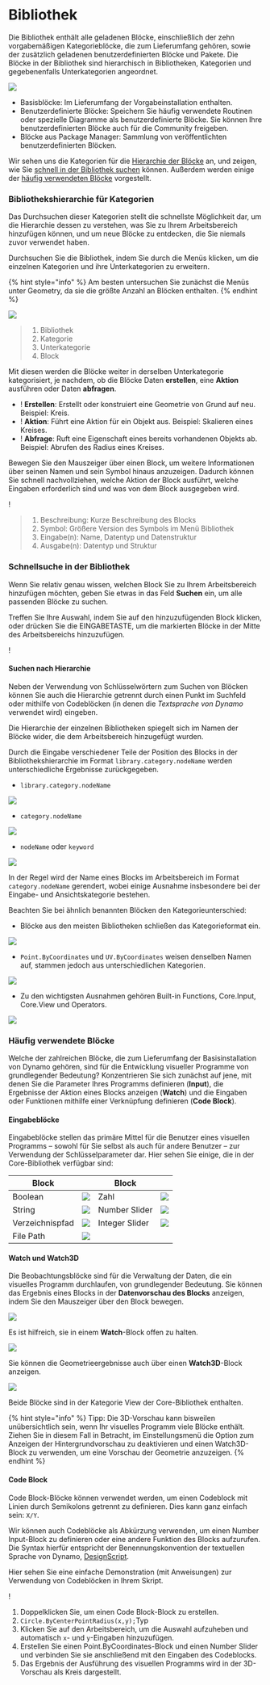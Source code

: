 # Bibliothek

Die Bibliothek enthält alle geladenen Blöcke, einschließlich der zehn vorgabemäßigen Kategorieblöcke, die zum Lieferumfang gehören, sowie der zusätzlich geladenen benutzerdefinierten Blöcke und Pakete. Die Blöcke in der Bibliothek sind hierarchisch in Bibliotheken, Kategorien und gegebenenfalls Unterkategorien angeordnet.

![](images/3-2/library-libraryUI.jpg)

* Basisblöcke: Im Lieferumfang der Vorgabeinstallation enthalten.
* Benutzerdefinierte Blöcke: Speichern Sie häufig verwendete Routinen oder spezielle Diagramme als benutzerdefinierte Blöcke. Sie können Ihre benutzerdefinierten Blöcke auch für die Community freigeben.
* Blöcke aus Package Manager: Sammlung von veröffentlichten benutzerdefinierten Blöcken.

Wir sehen uns die Kategorien für die [Hierarchie der Blöcke](3-3\_dynamo\_libraries.md#library-hierarchy-for-categories) an, und zeigen, wie Sie [schnell in der Bibliothek suchen](3-3\_dynamo\_libraries.md#quick-search-in-library) können. Außerdem werden einige der [häufig verwendeten Blöcke](3-3\_dynamo\_libraries.md#frequently-used-nodes) vorgestellt.

### Bibliothekshierarchie für Kategorien

Das Durchsuchen dieser Kategorien stellt die schnellste Möglichkeit dar, um die Hierarchie dessen zu verstehen, was Sie zu Ihrem Arbeitsbereich hinzufügen können, und um neue Blöcke zu entdecken, die Sie niemals zuvor verwendet haben.

Durchsuchen Sie die Bibliothek, indem Sie durch die Menüs klicken, um die einzelnen Kategorien und ihre Unterkategorien zu erweitern.

{% hint style="info" %} Am besten untersuchen Sie zunächst die Menüs unter Geometry, da sie die größte Anzahl an Blöcken enthalten. {% endhint %}

![](images/3-2/library-modifiedandresizelibrarycategories.jpg)

> 1. Bibliothek
> 2. Kategorie
> 3. Unterkategorie
> 4. Block

Mit diesen werden die Blöcke weiter in derselben Unterkategorie kategorisiert, je nachdem, ob die Blöcke Daten **erstellen**, eine **Aktion** ausführen oder Daten **abfragen**.

* \![](<images/3-2/user interface - create.jpg>) **Erstellen**: Erstellt oder konstruiert eine Geometrie von Grund auf neu. Beispiel: Kreis.
* \![](<images/3-2/user interface - action.jpg>) **Aktion**: Führt eine Aktion für ein Objekt aus. Beispiel: Skalieren eines Kreises.
* \![](<images/3-2/user interface - query.jpg>) **Abfrage**: Ruft eine Eigenschaft eines bereits vorhandenen Objekts ab. Beispiel: Abrufen des Radius eines Kreises.

Bewegen Sie den Mauszeiger über einen Block, um weitere Informationen über seinen Namen und sein Symbol hinaus anzuzeigen. Dadurch können Sie schnell nachvollziehen, welche Aktion der Block ausführt, welche Eingaben erforderlich sind und was von dem Block ausgegeben wird.

\![](<images/3-2/user interface - node description.jpg>)

> 1. Beschreibung: Kurze Beschreibung des Blocks
> 2. Symbol: Größere Version des Symbols im Menü Bibliothek
> 3. Eingabe(n): Name, Datentyp und Datenstruktur
> 4. Ausgabe(n): Datentyp und Struktur

### Schnellsuche in der Bibliothek

Wenn Sie relativ genau wissen, welchen Block Sie zu Ihrem Arbeitsbereich hinzufügen möchten, geben Sie etwas in das Feld **Suchen** ein, um alle passenden Blöcke zu suchen.

Treffen Sie Ihre Auswahl, indem Sie auf den hinzuzufügenden Block klicken, oder drücken Sie die EINGABETASTE, um die markierten Blöcke in der Mitte des Arbeitsbereichs hinzuzufügen.

\![](<images/3-2/user interface - search.jpg>)

#### Suchen nach Hierarchie

Neben der Verwendung von Schlüsselwörtern zum Suchen von Blöcken können Sie auch die Hierarchie getrennt durch einen Punkt im Suchfeld oder mithilfe von Codeblöcken (in denen die _Textsprache von Dynamo_ verwendet wird) eingeben.

Die Hierarchie der einzelnen Bibliotheken spiegelt sich im Namen der Blöcke wider, die dem Arbeitsbereich hinzugefügt wurden.

Durch die Eingabe verschiedener Teile der Position des Blocks in der Bibliothekshierarchie im Format `library.category.nodeName` werden unterschiedliche Ergebnisse zurückgegeben.

* `library.category.nodeName`

![](images/3-2/library-searchbyhierarchygeometrypointbycoordinates\(1\).jpg)

* `category.nodeName`

![](images/3-2/library-searchbyhierarchy2pointbycoordinates.jpg)

* `nodeName` oder `keyword`

![](images/3-2/library-searchbyhierarchy3bycoordinates.jpg)

In der Regel wird der Name eines Blocks im Arbeitsbereich im Format `category.nodeName` gerendert, wobei einige Ausnahme insbesondere bei der Eingabe- und Ansichtskategorie bestehen.

Beachten Sie bei ähnlich benannten Blöcken den Kategorieunterschied:

* Blöcke aus den meisten Bibliotheken schließen das Kategorieformat ein.

![](images/3-2/library-nodecategorydifferences1.jpg)

* `Point.ByCoordinates` und `UV.ByCoordinates` weisen denselben Namen auf, stammen jedoch aus unterschiedlichen Kategorien.

![](images/3-2/library-nodecategorydifferences2.jpg)

* Zu den wichtigsten Ausnahmen gehören Built-in Functions, Core.Input, Core.View und Operators.

![](images/3-2/library-nodecategorydifferences3.jpg)

### Häufig verwendete Blöcke

Welche der zahlreichen Blöcke, die zum Lieferumfang der Basisinstallation von Dynamo gehören, sind für die Entwicklung visueller Programme von grundlegender Bedeutung? Konzentrieren Sie sich zunächst auf jene, mit denen Sie die Parameter Ihres Programms definieren (**Input**), die Ergebnisse der Aktion eines Blocks anzeigen (**Watch**) und die Eingaben oder Funktionen mithilfe einer Verknüpfung definieren (**Code Block**).

#### Eingabeblöcke

Eingabeblöcke stellen das primäre Mittel für die Benutzer eines visuellen Programms – sowohl für Sie selbst als auch für andere Benutzer – zur Verwendung der Schlüsselparameter dar. Hier sehen Sie einige, die in der Core-Bibliothek verfügbar sind:

| Block           |                                           | Block           |                                           |
| -------------- | ----------------------------------------- | -------------- | ----------------------------------------- |
| Boolean        | ![](images/3-2/library-boolean.jpg)       | Zahl         | ![](images/3-2/library-number.jpg)        |
| String         | ![](images/3-2/library-string.jpg)        | Number Slider  | ![](images/3-2/library-numberslider.jpg)  |
| Verzeichnispfad | ![](images/3-2/library-directorypath.jpg) | Integer Slider | ![](images/3-2/library-integerslider.jpg) |
| File Path      | ![](images/3-2/library-filepath.jpg)      |                |                                           |

#### Watch und Watch3D

Die Beobachtungsblöcke sind für die Verwaltung der Daten, die ein visuelles Programm durchlaufen, von grundlegender Bedeutung. Sie können das Ergebnis eines Blocks in der **Datenvorschau des Blocks** anzeigen, indem Sie den Mauszeiger über den Block bewegen.

![](images/3-2/library-nodepreview.jpg)

Es ist hilfreich, sie in einem **Watch**-Block offen zu halten.

![](images/3-2/library-watchnode.jpg)

Sie können die Geometrieergebnisse auch über einen **Watch3D**-Block anzeigen.

![](images/3-2/library-watch3dnode.gif)

Beide Blöcke sind in der Kategorie View der Core-Bibliothek enthalten.

{% hint style="info" %} Tipp: Die 3D-Vorschau kann bisweilen unübersichtlich sein, wenn Ihr visuelles Programm viele Blöcke enthält. Ziehen Sie in diesem Fall in Betracht, im Einstellungsmenü die Option zum Anzeigen der Hintergrundvorschau zu deaktivieren und einen Watch3D-Block zu verwenden, um eine Vorschau der Geometrie anzuzeigen. {% endhint %}

#### Code Block

Code Block-Blöcke können verwendet werden, um einen Codeblock mit Linien durch Semikolons getrennt zu definieren. Dies kann ganz einfach sein: `X/Y`.

Wir können auch Codeblöcke als Abkürzung verwenden, um einen Number Input-Block zu definieren oder eine andere Funktion des Blocks aufzurufen. Die Syntax hierfür entspricht der Benennungskonvention der textuellen Sprache von Dynamo, [DesignScript](../coding-in-dynamo/7\_code-blocks-and-design-script/7-2\_design-script-syntax.md).

Hier sehen Sie eine einfache Demonstration (mit Anweisungen) zur Verwendung von Codeblöcken in Ihrem Skript.

\![](<images/3-2/library-code block demo.gif>)

1. Doppelklicken Sie, um einen Code Block-Block zu erstellen.
2. `Circle.ByCenterPointRadius(x,y);`Typ
3. Klicken Sie auf den Arbeitsbereich, um die Auswahl aufzuheben und automatisch `x`- und `y`-Eingaben hinzuzufügen.
4. Erstellen Sie einen Point.ByCoordinates-Block und einen Number Slider und verbinden Sie sie anschließend mit den Eingaben des Codeblocks.
5. Das Ergebnis der Ausführung des visuellen Programms wird in der 3D-Vorschau als Kreis dargestellt.
